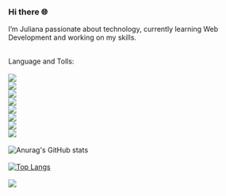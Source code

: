 ### Hi there :globe_with_meridians:

 I’m Juliana passionate about technology, currently learning Web Development and working on my skills.
 <br/> 
 <br/>

 Language and Tolls: 
 <br/>
 <br/>
 <img src="https://img.shields.io/badge/Amazon_AWS-232F3E?style=for-the-badge&logo=amazon-aws&logoColor=white" href="aws-logo"/>
 <br/>
 <img src="https://img.shields.io/badge/JavaScript-F7DF1E?style=for-the-badge&logo=javascript&logoColor=black" href="javascript-logo"/>
 <br/>
 <img src="https://img.shields.io/badge/TypeScript-007ACC?style=for-the-badge&logo=typescript&logoColor=white" href="typescript-logo"/>
 <br/>
 <img src="https://img.shields.io/badge/Node.js-43853D?style=for-the-badge&logo=node.js&logoColor=white" href="node-logo"/>
 <br/>
 <img src="https://img.shields.io/badge/Python-14354C?style=for-the-badge&logo=python&logoColor=white" href="python"/>
 <br/>
 <img src="https://img.shields.io/badge/HTML5-E34F26?style=for-the-badge&logo=html5&logoColor=white" ref="html-logo"/>
 <br/>
 <img src="https://img.shields.io/badge/React-20232A?style=for-the-badge&logo=react&logoColor=61DAFB" href="react-logo"/>
 <br/>
 <img src="https://img.shields.io/badge/CSS3-1572B6?style=for-the-badge&logo=css3&logoColor=white" href="css-logo"/>
 <br/>
 <br/>
 ![Anurag's GitHub stats](https://github-readme-stats.vercel.app/api?username=julianang&show_icons=true)
<br/>
<br/>
[![Top Langs](https://github-readme-stats.vercel.app/api/top-langs/?username=julianang&layout=donut)](https://github.com/julianang/github-readme-stats)
<br/>
<br>
![](https://komarev.com/ghpvc/?username=your-github-julianang)
